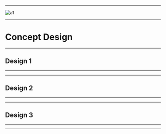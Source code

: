 ***


![a1](![capture](https://user-images.githubusercontent.com/46991362/52908050-7c63b000-3293-11e9-93f7-408163f98788.PNG))

***

# **Concept Design**  

***
## **Design 1**

***

***
## **Design 2**

***

***
## **Design 3**

***

***
## 